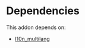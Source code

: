 # Dependencies

This addon depends on:

- [l10n_multilang](https://github.com/bringout/oca-ocb-l10n_me-africa)
